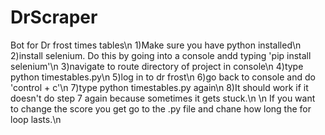 # DrScraper
 Bot for Dr frost times tables\n
1)Make sure you have python installed\n
2)install selenium. Do this by going into a console andd typing 'pip install selenium'\n
3)navigate to route directory of project in console\n
4)type python timestables.py\n
5)log in to dr frost\n
6)go back to console and do 'control + c'\n
7)type python timestables.py again\n
8)It should work if it doesn't do step 7 again because sometimes it gets stuck.\n
\n
If you want to change the score you get go to the .py file and chane how long the for loop lasts.\n

